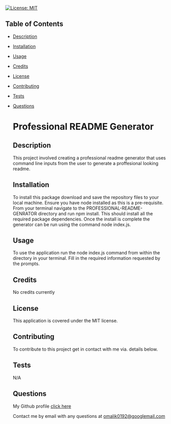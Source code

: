 [![License: MIT](https://img.shields.io/badge/License-MIT-yellow.svg)](https://opensource.org/licenses/MIT)

## Table of Contents

- [Description](#description)
- [Installation](#installation)
- [Usage](#usage)
- [Credits](#credits)
- [License](#license)
- [Contributing](#contributing)
- [Tests](#tests)
- [Questions](#questions)

  # Professional README Generator

  ## Description

  This project involved creating a professional readme generator that uses command line inputs from the user to generate a proffesional looking readme.

  ## Installation

  To install this package download and save the repository files to your local machine. Ensure you have node installed as this is a pre-requisite. From your terminal navigate to the PROFESSIONAL-README-GENRATOR directory and run npm install. This should install all the required package dependencies. Once the install is complete the generator can be run using the command node index.js.

  ## Usage

  To use the application run the node index.js command from within the directory in your terminal. Fill in the required information requested by the prompts.

  ## Credits

  No credits currently

  ## License

  This application is covered under the MIT license.

  ## Contributing

  To contribute to this project get in contact with me via. details below.

  ## Tests

  N/A

  ## Questions

  My Github profile [click here](https://github.com/omalik92)

  Contact me by email with any questions at omalik0192@googlemail.com
